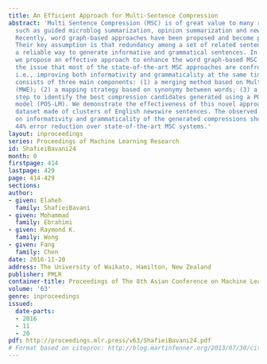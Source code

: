 ```yaml
---
title: An Efficient Approach for Multi-Sentence Compression
abstract: 'Multi Sentence Compression (MSC) is of great value to many real world applications,
  such as guided microblog summarization, opinion summarization and newswire summarization.
  Recently, word graph-based approaches have been proposed and become popular in MSC.
  Their key assumption is that redundancy among a set of related sentences provides
  a reliable way to generate informative and grammatical sentences. In this paper,
  we propose an effective approach to enhance the word graph-based MSC and tackle
  the issue that most of the state-of-the-art MSC approaches are confronted with:
  i.e., improving both informativity and grammaticality at the same time. Our approach
  consists of three main components: (1) a merging method based on Multiword Expressions
  (MWE); (2) a mapping strategy based on synonymy between words; (3) a re-ranking
  step to identify the best compression candidates generated using a POS-based language
  model (POS-LM). We demonstrate the effectiveness of this novel approach using a
  dataset made of clusters of English newswire sentences. The observed improvements
  on informativity and grammaticality of the generated compressions show an up to
  44% error reduction over state-of-the-art MSC systems.'
layout: inproceedings
series: Proceedings of Machine Learning Research
id: ShafieiBavani24
month: 0
firstpage: 414
lastpage: 429
page: 414-429
sections: 
author:
- given: Elaheh
  family: ShafieiBavani
- given: Mohammad
  family: Ebrahimi
- given: Raymond K.
  family: Wong
- given: Fang
  family: Chen
date: 2016-11-20
address: The University of Waikato, Hamilton, New Zealand
publisher: PMLR
container-title: Proceedings of The 8th Asian Conference on Machine Learning
volume: '63'
genre: inproceedings
issued:
  date-parts:
  - 2016
  - 11
  - 20
pdf: http://proceedings.mlr.press/v63/ShafieiBavani24.pdf
# Format based on citeproc: http://blog.martinfenner.org/2013/07/30/citeproc-yaml-for-bibliographies/
---
```

